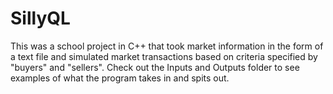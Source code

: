 # SillyQL
This was a school project in C++ that took market information in the form of a text file and simulated market transactions based on criteria specified by "buyers" and "sellers". 
Check out the Inputs and Outputs folder to see examples of what the program takes in and spits out.
